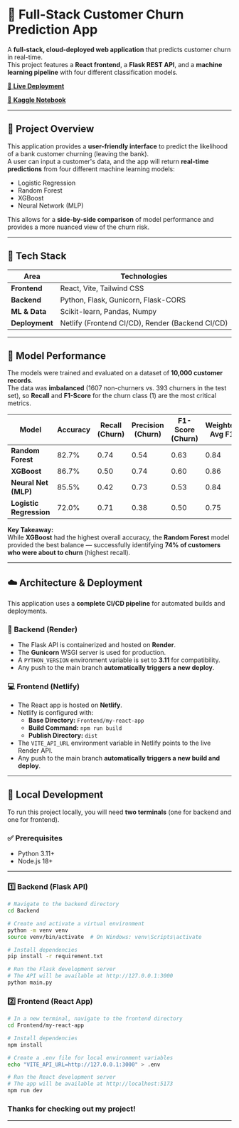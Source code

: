 # 🧩 Full-Stack Customer Churn Prediction App

A **full-stack, cloud-deployed web application** that predicts customer churn in real-time.  
This project features a **React frontend**, a **Flask REST API**, and a **machine learning pipeline** with four different classification models.

[🔗 **Live Deployment** ](https://multimodlechurnpredictor.netlify.app/)

[🔗 **Kaggle Notebook** ](https://multimodlechurnpredictor.netlify.app/)


---

## 🚀 Project Overview

This application provides a **user-friendly interface** to predict the likelihood of a bank customer churning (leaving the bank).  
A user can input a customer's data, and the app will return **real-time predictions** from four different machine learning models:

- Logistic Regression  
- Random Forest  
- XGBoost  
- Neural Network (MLP)

This allows for a **side-by-side comparison** of model performance and provides a more nuanced view of the churn risk.

---

## 🔧 Tech Stack

| Area | Technologies |
|------|---------------|
| **Frontend** | React, Vite, Tailwind CSS |
| **Backend** | Python, Flask, Gunicorn, Flask-CORS |
| **ML & Data** | Scikit-learn, Pandas, Numpy |
| **Deployment** | Netlify (Frontend CI/CD), Render (Backend CI/CD) |

---

## 🧠 Model Performance

The models were trained and evaluated on a dataset of **10,000 customer records**.  
The data was **imbalanced** (1607 non-churners vs. 393 churners in the test set), so **Recall** and **F1-Score** for the churn class (1) are the most critical metrics.

| Model | Accuracy | Recall (Churn) | Precision (Churn) | F1-Score (Churn) | Weighted Avg F1 |
|--------|-----------|----------------|--------------------|------------------|------------------|
| **Random Forest** | 82.7% | 0.74 | 0.54 | 0.63 | 0.84 |
| **XGBoost** | 86.7% | 0.50 | 0.74 | 0.60 | 0.86 |
| **Neural Net (MLP)** | 85.5% | 0.42 | 0.73 | 0.53 | 0.84 |
| **Logistic Regression** | 72.0% | 0.71 | 0.38 | 0.50 | 0.75 |

**Key Takeaway:**  
While **XGBoost** had the highest overall accuracy, the **Random Forest** model provided the best balance — successfully identifying **74% of customers who were about to churn** (highest recall).

---

## ☁️ Architecture & Deployment

This application uses a **complete CI/CD pipeline** for automated builds and deployments.

### 🧩 Backend (Render)
- The Flask API is containerized and hosted on **Render**.  
- The **Gunicorn** WSGI server is used for production.  
- A `PYTHON_VERSION` environment variable is set to **3.11** for compatibility.  
- Any push to the main branch **automatically triggers a new deploy**.

### 💻 Frontend (Netlify)
- The React app is hosted on **Netlify**.  
- Netlify is configured with:
  - **Base Directory:** `Frontend/my-react-app`
  - **Build Command:** `npm run build`
  - **Publish Directory:** `dist`
- The `VITE_API_URL` environment variable in Netlify points to the live Render API.  
- Any push to the main branch **automatically triggers a new build and deploy**.

---

## 🧪 Local Development

To run this project locally, you will need **two terminals** (one for backend and one for frontend).

### ✅ Prerequisites
- Python 3.11+
- Node.js 18+

---

### 1️⃣ Backend (Flask API)

```bash
# Navigate to the backend directory
cd Backend

# Create and activate a virtual environment
python -m venv venv
source venv/bin/activate  # On Windows: venv\Scripts\activate

# Install dependencies
pip install -r requirement.txt

# Run the Flask development server
# The API will be available at http://127.0.0.1:3000
python main.py
```

### 2️⃣ Frontend (React App)
```bash
# In a new terminal, navigate to the frontend directory
cd Frontend/my-react-app

# Install dependencies
npm install

# Create a .env file for local environment variables
echo "VITE_API_URL=http://127.0.0.1:3000" > .env

# Run the React development server
# The app will be available at http://localhost:5173
npm run dev
```

### Thanks for checking out my project!

--- 


